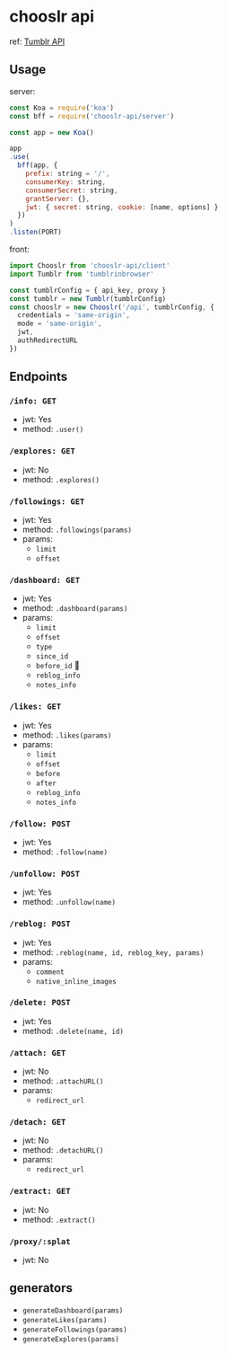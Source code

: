 # chooslr api

ref: [Tumblr API](https://www.tumblr.com/docs/en/api/v2)

## Usage
server:
```js
const Koa = require('koa')
const bff = require('chooslr-api/server')

const app = new Koa()

app
.use(
  bff(app, {
    prefix: string = '/',
    consumerKey: string,
    consumerSecret: string,
    grantServer: {},
    jwt: { secret: string, cookie: [name, options] }
  })
)
.listen(PORT)
```
front:
```js
import Chooslr from 'chooslr-api/client'
import Tumblr from 'tumblrinbrowser'

const tumblrConfig = { api_key, proxy }
const tumblr = new Tumblr(tumblrConfig)
const chooslr = new Chooslr('/api', tumblrConfig, {
  credentials = 'same-origin',
  mode = 'same-origin',
  jwt,
  authRedirectURL
})
```

## Endpoints
### `/info: GET`
- jwt: Yes
- method: `.user()`

### `/explores: GET`
- jwt: No
- method: `.explores()`

### `/followings: GET`
- jwt: Yes
- method: `.followings(params)`
- params:
  - `limit`
  - `offset`

### `/dashboard: GET`
- jwt: Yes
- method: `.dashboard(params)`
- params:
  - `limit`
  - `offset`
  - `type`
  - `since_id`
  - `before_id` 👏
  - `reblog_info`
  - `notes_info`

### `/likes: GET`
- jwt: Yes
- method: `.likes(params)`
- params:
  - `limit`
  - `offset`
  - `before`
  - `after`
  - `reblog_info`
  - `notes_info`

### `/follow: POST`
- jwt: Yes
- method: `.follow(name)`

### `/unfollow: POST`
- jwt: Yes
- method: `.unfollow(name)`

### `/reblog: POST`
- jwt: Yes
- method: `.reblog(name, id, reblog_key, params)`
- params:
  - `comment`
  - `native_inline_images`

### `/delete: POST`
- jwt: Yes
- method: `.delete(name, id)`

### `/attach: GET`
- jwt: No
- method: `.attachURL()`
- params:
  - `redirect_url`

### `/detach: GET`
- jwt: No
- method: `.detachURL()`
- params:
  - `redirect_url`

### `/extract: GET`
- jwt: No
- method: `.extract()`

### `/proxy/:splat`
- jwt: No

## generators
- `generateDashboard(params)`
- `generateLikes(params)`
- `generateFollowings(params)`
- `generateExplores(params)`